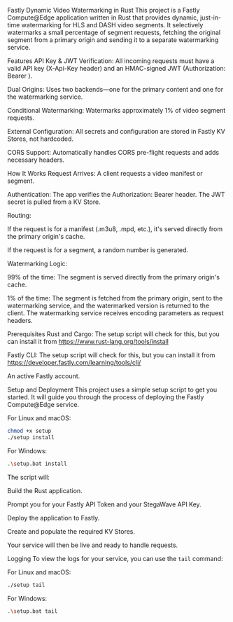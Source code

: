 Fastly Dynamic Video Watermarking in Rust
This project is a Fastly Compute@Edge application written in Rust that provides dynamic, just-in-time watermarking for HLS and DASH video segments. It selectively watermarks a small percentage of segment requests, fetching the original segment from a primary origin and sending it to a separate watermarking service.

Features
API Key & JWT Verification: All incoming requests must have a valid API key (X-Api-Key header) and an HMAC-signed JWT (Authorization: Bearer <token>).

Dual Origins: Uses two backends—one for the primary content and one for the watermarking service.

Conditional Watermarking: Watermarks approximately 1% of video segment requests.

External Configuration: All secrets and configuration are stored in Fastly KV Stores, not hardcoded.

CORS Support: Automatically handles CORS pre-flight requests and adds necessary headers.

How It Works
Request Arrives: A client requests a video manifest or segment.

Authentication: The app verifies the Authorization: Bearer <token> header. The JWT secret is pulled from a KV Store.

Routing:

If the request is for a manifest (.m3u8, .mpd, etc.), it's served directly from the primary origin's cache.

If the request is for a segment, a random number is generated.

Watermarking Logic:

99% of the time: The segment is served directly from the primary origin's cache.

1% of the time: The segment is fetched from the primary origin, sent to the watermarking service, and the watermarked version is returned to the client. The watermarking service receives encoding parameters as request headers.

Prerequisites
Rust and Cargo: The setup script will check for this, but you can install it from https://www.rust-lang.org/tools/install

Fastly CLI: The setup script will check for this, but you can install it from https://developer.fastly.com/learning/tools/cli/

An active Fastly account.

Setup and Deployment
This project uses a simple setup script to get you started. It will guide you through the process of deploying the Fastly Compute@Edge service.

For Linux and macOS:
```bash
chmod +x setup
./setup install
```

For Windows:
```bash
.\setup.bat install
```

The script will:

Build the Rust application.

Prompt you for your Fastly API Token and your StegaWave API Key.

Deploy the application to Fastly.

Create and populate the required KV Stores.

Your service will then be live and ready to handle requests.

Logging
To view the logs for your service, you can use the `tail` command:

For Linux and macOS:
```bash
./setup tail
```

For Windows:
```bash
.\setup.bat tail
```
